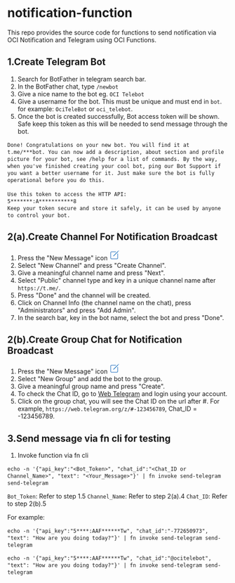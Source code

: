 # notification-function
This repo provides the source code for functions to send notification via OCI Notification and Telegram using OCI Functions.

## **1.Create Telegram Bot**
1. Search for BotFather in telegram search bar.
2. In the BotFather chat, type `/newbot`
3. Give a nice name to the bot eg. `OCI Telebot`
4. Give a username for the bot. This must be unique and must end in `bot`. for example: `OciTeleBot` or `oci_telebot`.
5. Once the bot is created successfully, Bot access token will be shown. Safe keep this token as this will be needed to send message through the bot.

```
Done! Congratulations on your new bot. You will find it at t.me/***bot. You can now add a description, about section and profile picture for your bot, see /help for a list of commands. By the way, when you've finished creating your cool bot, ping our Bot Support if you want a better username for it. Just make sure the bot is fully operational before you do this.

Use this token to access the HTTP API:
5*******:A***********8
Keep your token secure and store it safely, it can be used by anyone to control your bot.
```

## **2(a).Create Channel For Notification Broadcast**
1. Press the "New Message" icon ![new_message](img/new_message_icon.png)
2. Select "New Channel" and press "Create Channel".
3. Give a meaningful channel name and press "Next".
4. Select "Public" channel type and key in a unique channel name after `https://t.me/`.
5. Press "Done" and the channel will be created.
6. Click on Channel Info (the channel name on the chat), press "Administrators" and press "Add Admin".
7. In the search bar, key in the bot name, select the bot and press "Done".

## **2(b).Create Group Chat for Notification Broadcast**
1. Press the "New Message" icon ![new_message](img/new_message_icon.png)
2. Select "New Group" and add the bot to the group.
3. Give a meaningful group name and press "Create".
4. To check the Chat ID, go to [Web Telegram](https://web.telegram.org) and login using your account.
5. Click on the group chat, you will see the Chat ID on the url after #. For example, `https://web.telegram.org/z/#-123456789`, Chat_ID = -123456789.

## 3.Send message via fn cli for testing 
1. Invoke function via fn cli
```
echo -n '{"api_key":"<Bot_Token>", "chat_id":"<Chat_ID or Channel_Name>", "text": "<Your_Message>"}' | fn invoke send-telegram send-telegram
```

`Bot_Token`: Refer to step 1.5
`Channel_Name`: Refer to step 2(a).4
`Chat_ID`: Refer to step 2(b).5

For example:
```
echo -n '{"api_key":"5****:AAF******Tw", "chat_id":"-772650973", "text": "How are you doing today?"}' | fn invoke send-telegram send-telegram
```
```
echo -n '{"api_key":"5****:AAF******Tw", "chat_id":"@ocitelebot", "text": "How are you doing today?"}' | fn invoke send-telegram send-telegram
```